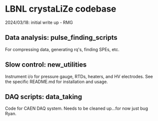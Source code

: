 # LBNL crystaLiZe codebase
2024/03/18: initial write up - RMG

## Data analysis: pulse_finding_scripts
For compressing data, generating rq's, finding SPEs, etc.

## Slow control: new_utilities
Instrument i/o for pressure gauge, RTDs, heaters, and HV electrodes. See the specific README.md for installation and usage.

## DAQ scripts: data_taking
Code for CAEN DAQ system. Needs to be cleaned up...for now just bug Ryan.
